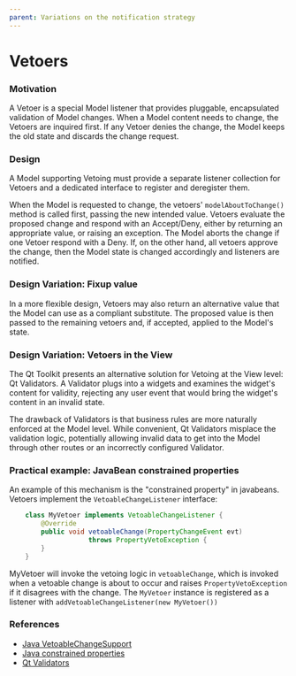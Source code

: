 ```yaml
---
parent: Variations on the notification strategy
---
```

# Vetoers

### Motivation

A Vetoer is a special Model listener that provides pluggable, encapsulated 
validation of Model changes. When a Model content needs to change,
the Vetoers are inquired first. If any Vetoer denies the change, the Model
keeps the old state and discards the change request.

### Design

A Model supporting Vetoing must provide a separate listener collection for Vetoers
and a dedicated interface to register and deregister them.

When the Model is requested to change, the vetoers' `modelAboutToChange()`
method is called first, passing the new intended value. Vetoers evaluate the 
proposed change and respond with an Accept/Deny, either by returning
an appropriate value, or raising an exception.  The Model aborts the change if
one Vetoer respond with a Deny. If, on the other hand, all vetoers approve the
change, then the Model state is changed accordingly and listeners are notified.

### Design Variation: Fixup value

In a more flexible design, Vetoers may also return an alternative
value that the Model can use as a compliant substitute. The proposed
value is then passed to the remaining vetoers and, if accepted, applied to the
Model's state.

### Design Variation: Vetoers in the View

The Qt Toolkit presents an alternative solution for Vetoing at the View
level: Qt Validators. A Validator plugs into a widgets and examines the widget's
content for validity, rejecting any user event that would bring the widget's
content in an invalid state.

The drawback of Validators is that business rules are more naturally enforced
at the Model level. While convenient, Qt Validators misplace the validation
logic, potentially allowing invalid data to get into the Model through other 
routes or an incorrectly configured Validator.

### Practical example: JavaBean constrained properties

An example of this mechanism is the "constrained property" in javabeans. Vetoers
implement the ``VetoableChangeListener`` interface:

```java
    class MyVetoer implements VetoableChangeListener {
        @Override
        public void vetoableChange(PropertyChangeEvent evt) 
                    throws PropertyVetoException { 
        }
    }
```

MyVetoer will invoke the vetoing logic in ``vetoableChange``, which is invoked 
when a vetoable change is about to occur and raises ``PropertyVetoException`` if
it disagrees with the change. The ``MyVetoer`` instance is registered as a
listener with ``addVetoableChangeListener(new MyVetoer())``

### References

- [Java VetoableChangeSupport](http://docs.oracle.com/javase/7/docs/api/java/beans/VetoableChangeSupport.html)
- [Java constrained properties](https://docs.oracle.com/javase/tutorial/javabeans/writing/properties.html)
- [Qt Validators](http://doc.qt.io/qt-4.8/qvalidator.html)

